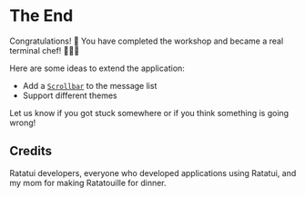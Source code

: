 # The End

Congratulations! 🎉 You have completed the workshop and became a real terminal chef! 👨‍🍳🐀

Here are some ideas to extend the application:

- Add a [`Scrollbar`](https://docs.rs/ratatui/latest/ratatui/widgets/struct.Scrollbar.html) to the message list
- Support different themes

Let us know if you got stuck somewhere or if you think something is going wrong!

## Credits

Ratatui developers, everyone who developed applications using Ratatui, and my mom for making Ratatouille for dinner.
